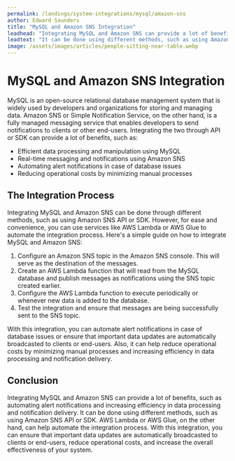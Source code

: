 ```yaml
---
permalink: /landings/system-integrations/mysql/amazon-sns
author: Edward Saunders
title: "MySQL and Amazon SNS Integration"
leadhead: "Integrating MySQL and Amazon SNS can provide a lot of benefits, such as automating alert notifications and increasing efficiency in data processing and notification delivery"
leadtext: "It can be done using different methods, such as using Amazon SNS API or SDK. AWS Lambda or AWS Glue, on the other hand, can help automate the integration process. With this integration, you can ensure that important data updates are automatically broadcasted to clients or end-users, reduce operational costs, and increase the overall effectiveness of your system."
image: /assets/images/articles/people-sitting-near-table.webp
---
```

<div class="arttext">    <h1>MySQL and Amazon SNS Integration</h1>
    <p>MySQL is an open-source relational database management system that is widely used by developers and organizations for storing and managing data. Amazon SNS or Simple Notification Service, on the other hand, is a fully managed messaging service that enables developers to send notifications to clients or other end-users. Integrating the two through API or SDK can provide a lot of benefits, such as:</p>
    <ul>
      <li>Efficient data processing and manipulation using MySQL</li>
      <li>Real-time messaging and notifications using Amazon SNS</li>
      <li>Automating alert notifications in case of database issues</li>
      <li>Reducing operational costs by minimizing manual processes</li>
    </ul>
    <h2>The Integration Process</h2>
    <p>Integrating MySQL and Amazon SNS can be done through different methods, such as using Amazon SNS API or SDK. However, for ease and convenience, you can use services like AWS Lambda or AWS Glue to automate the integration process. Here's a simple guide on how to integrate MySQL and Amazon SNS:</p>
    <ol>
      <li>Configure an Amazon SNS topic in the Amazon SNS console. This will serve as the destination of the messages.</li>
      <li>Create an AWS Lambda function that will read from the MySQL database and publish messages as notifications using the SNS topic created earlier.</li>
      <li>Configure the AWS Lambda function to execute periodically or whenever new data is added to the database.</li>
      <li>Test the integration and ensure that messages are being successfully sent to the SNS topic.</li>
    </ol>
    <p>With this integration, you can automate alert notifications in case of database issues or ensure that important data updates are automatically broadcasted to clients or end-users. Also, it can help reduce operational costs by minimizing manual processes and increasing efficiency in data processing and notification delivery.</p>
    <h2>Conclusion</h2>
    <p>Integrating MySQL and Amazon SNS can provide a lot of benefits, such as automating alert notifications and increasing efficiency in data processing and notification delivery. It can be done using different methods, such as using Amazon SNS API or SDK. AWS Lambda or AWS Glue, on the other hand, can help automate the integration process. With this integration, you can ensure that important data updates are automatically broadcasted to clients or end-users, reduce operational costs, and increase the overall effectiveness of your system.</p>
</div>
